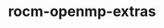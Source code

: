 ---
title: "rocm-openmp-extras"
layout: cache
categories: [package, develop]
meta: {"versions": ["6.3.0", "6.3.1", "6.3.2"], "compilers": ["gcc@=11.4.0"], "oss": ["ubuntu22.04"], "platforms": ["linux"], "targets": ["x86_64_v3"], "stacks": ["e4s", "root"], "num_specs": 9, "num_specs_by_stack": {"root": 9, "e4s": 9}}
spec_details: [{"hash": "worqk4cevxctnrwjkifum4dr3ofyx67x", "compiler": "gcc@=11.4.0", "versions": ["6.3.1"], "os": "ubuntu22.04", "platform": "linux", "target": "x86_64_v3", "variants": ["~asan", "build_system=generic", "patches=6f77cb2"], "stacks": ["root", "e4s"], "size": "-", "tarball": "https://binaries.spack.io/develop/build_cache/linux-ubuntu22.04-x86_64_v3/gcc-11.4.0/rocm-openmp-extras-6.3.1/linux-ubuntu22.04-x86_64_v3-gcc-11.4.0-rocm-openmp-extras-6.3.1-worqk4cevxctnrwjkifum4dr3ofyx67x.spack"}, {"hash": "nrjnxbzv34unlv5fgcwfi7n5yuztfn3t", "compiler": "gcc@=11.4.0", "versions": ["6.3.1"], "os": "ubuntu22.04", "platform": "linux", "target": "x86_64_v3", "variants": ["~asan", "build_system=generic", "patches=6f77cb2"], "stacks": ["root", "e4s"], "size": "-", "tarball": "https://binaries.spack.io/develop/build_cache/linux-ubuntu22.04-x86_64_v3/gcc-11.4.0/rocm-openmp-extras-6.3.1/linux-ubuntu22.04-x86_64_v3-gcc-11.4.0-rocm-openmp-extras-6.3.1-nrjnxbzv34unlv5fgcwfi7n5yuztfn3t.spack"}, {"hash": "khttprcmoszugbzcl7hmgbf6i55gjkaa", "compiler": "gcc@=11.4.0", "versions": ["6.3.1"], "os": "ubuntu22.04", "platform": "linux", "target": "x86_64_v3", "variants": ["~asan", "build_system=generic", "patches=6f77cb2"], "stacks": ["root", "e4s"], "size": "-", "tarball": "https://binaries.spack.io/develop/build_cache/linux-ubuntu22.04-x86_64_v3/gcc-11.4.0/rocm-openmp-extras-6.3.1/linux-ubuntu22.04-x86_64_v3-gcc-11.4.0-rocm-openmp-extras-6.3.1-khttprcmoszugbzcl7hmgbf6i55gjkaa.spack"}, {"hash": "6nb6ybxleml7rggkol5vpids5frkp63o", "compiler": "gcc@=11.4.0", "versions": ["6.3.2"], "os": "ubuntu22.04", "platform": "linux", "target": "x86_64_v3", "variants": ["~asan", "build_system=generic", "patches=6f77cb2"], "stacks": ["root", "e4s"], "size": "-", "tarball": "https://binaries.spack.io/develop/build_cache/linux-ubuntu22.04-x86_64_v3/gcc-11.4.0/rocm-openmp-extras-6.3.2/linux-ubuntu22.04-x86_64_v3-gcc-11.4.0-rocm-openmp-extras-6.3.2-6nb6ybxleml7rggkol5vpids5frkp63o.spack"}, {"hash": "vmq75aky4gphujvolze3vxnvgw622rec", "compiler": "gcc@=11.4.0", "versions": ["6.3.1"], "os": "ubuntu22.04", "platform": "linux", "target": "x86_64_v3", "variants": ["~asan", "build_system=generic", "patches=6f77cb2"], "stacks": ["root", "e4s"], "size": "-", "tarball": "https://binaries.spack.io/develop/build_cache/linux-ubuntu22.04-x86_64_v3/gcc-11.4.0/rocm-openmp-extras-6.3.1/linux-ubuntu22.04-x86_64_v3-gcc-11.4.0-rocm-openmp-extras-6.3.1-vmq75aky4gphujvolze3vxnvgw622rec.spack"}, {"hash": "7jaucx73mktdcypiz4mcjlt6nsmbf6hk", "compiler": "gcc@=11.4.0", "versions": ["6.3.1"], "os": "ubuntu22.04", "platform": "linux", "target": "x86_64_v3", "variants": ["~asan", "build_system=generic", "patches=6f77cb2"], "stacks": ["root", "e4s"], "size": "-", "tarball": "https://binaries.spack.io/develop/build_cache/linux-ubuntu22.04-x86_64_v3/gcc-11.4.0/rocm-openmp-extras-6.3.1/linux-ubuntu22.04-x86_64_v3-gcc-11.4.0-rocm-openmp-extras-6.3.1-7jaucx73mktdcypiz4mcjlt6nsmbf6hk.spack"}, {"hash": "xstk5bihztctlgqcbh5iu4xytdcv47ew", "compiler": "gcc@=11.4.0", "versions": ["6.3.1"], "os": "ubuntu22.04", "platform": "linux", "target": "x86_64_v3", "variants": ["~asan", "build_system=generic", "patches=6f77cb2"], "stacks": ["root", "e4s"], "size": "-", "tarball": "https://binaries.spack.io/develop/build_cache/linux-ubuntu22.04-x86_64_v3/gcc-11.4.0/rocm-openmp-extras-6.3.1/linux-ubuntu22.04-x86_64_v3-gcc-11.4.0-rocm-openmp-extras-6.3.1-xstk5bihztctlgqcbh5iu4xytdcv47ew.spack"}, {"hash": "wk62c6a5jjkbnnk33zstp44mov4b3vrf", "compiler": "gcc@=11.4.0", "versions": ["6.3.0"], "os": "ubuntu22.04", "platform": "linux", "target": "x86_64_v3", "variants": ["~asan", "build_system=generic", "patches=6f77cb2"], "stacks": ["root", "e4s"], "size": "-", "tarball": "https://binaries.spack.io/develop/build_cache/linux-ubuntu22.04-x86_64_v3/gcc-11.4.0/rocm-openmp-extras-6.3.0/linux-ubuntu22.04-x86_64_v3-gcc-11.4.0-rocm-openmp-extras-6.3.0-wk62c6a5jjkbnnk33zstp44mov4b3vrf.spack"}, {"hash": "z5bkmy4zlovwohuoabsdiqkqi3hlhoa4", "compiler": "gcc@=11.4.0", "versions": ["6.3.1"], "os": "ubuntu22.04", "platform": "linux", "target": "x86_64_v3", "variants": ["~asan", "build_system=generic", "patches=6f77cb2"], "stacks": ["root", "e4s"], "size": "-", "tarball": "https://binaries.spack.io/develop/build_cache/linux-ubuntu22.04-x86_64_v3/gcc-11.4.0/rocm-openmp-extras-6.3.1/linux-ubuntu22.04-x86_64_v3-gcc-11.4.0-rocm-openmp-extras-6.3.1-z5bkmy4zlovwohuoabsdiqkqi3hlhoa4.spack"}]
---